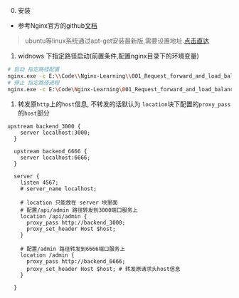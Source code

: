 0. 安装
+ 参考Nginx官方的github[文档](https://github.com/nginx/nginx?tab=readme-ov-file#downloading-and-installing)
> ubuntu等linux系统通过apt-get安装最新版,需要设置地址.[点击直达](https://nginx.org/en/linux_packages.html#Ubuntu)

1.  widnows 下指定路径启动(前置条件,配置nginx目录下的环境变量)
  ```bash
  # 启动 指定路径配置
  nginx.exe -c E:\\Code\\Nginx-Learning\\001_Request_forward_and_load_balance\\nginx.conf
  # 停止 指定路径进程
  nginx.exe -c E:\Code\Nginx-Learning\001_Request_forward_and_load_balance\nginx.conf -s stop
  ``````
1. 转发原`http`上的`host`信息, 不转发的话默认为 `location`块下配置的`proxy_pass`的`host`部分
```nginx
upstream backend_3000 {
    server localhost:3000;
  }

  upstream backend_6666 {
    server localhost:6666;
  }

  server {
    listen 4567;
    # server_name localhost;

    # location 只能放在 server 块里面
    # 配置/api/admin 路径转发到3000端口服务上
    location /api/admin {
      proxy_pass http://backend_3000;
      proxy_set_header Host $host;
    }

    # 配置/admin 路径转发到6666端口服务上
    location /admin {
      proxy_pass http://backend_6666;
      proxy_set_header Host $host; # 转发原请求头host信息
    }

  }
```